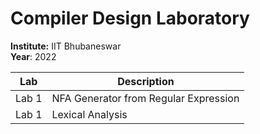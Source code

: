 # Compiler Design Laboratory
**Institute:** IIT Bhubaneswar\
**Year**: 2022

|Lab |Description  |
--- | --- |
|Lab 1|NFA Generator from Regular Expression|
|Lab 1|Lexical Analysis|